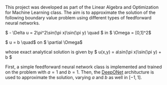 This project was developed as part of the Linear Algebra and Optimization for Machine Learning class. The aim is to approximate the solution of the following boundary value problem using different types of feedforward neural networks.  

$ - \Delta u = 2\pi^2\sin(\pi x)\sin(\pi y) \quad $   in $ \Omega = [0,1]^2$

$ u = b \quad$ on $ \partial \Omega$

whose exact analytical solution is given by $ u(x,y) = a\sin(\pi x)\sin(\pi y) + b $

First, a simple feedforward neural network class is implemented and trained on the problem with $a = 1$ and $b=1$. Then, the [DeepONet](https://arxiv.org/abs/1910.03193) architucture is used to approximate the solution, varying $a$ and $b$ as well in $[-1,1]$.